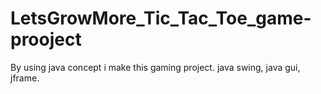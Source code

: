 # LetsGrowMore_Tic_Tac_Toe_game-prooject
By using java concept i make this gaming project. java swing, java gui, jframe.
